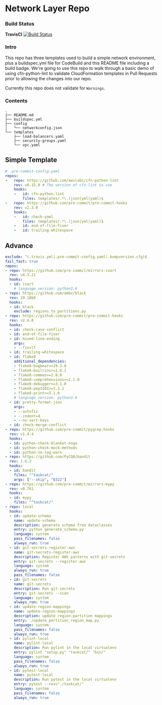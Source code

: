 # Network Layer Repo

### Build Status

**TravisCI**
[![Build Status](https://travis-ci.org/cmmeyer/cfnlintdemo.svg?branch=master)](https://travis-ci.org/cmmeyer/cfnlintdemo)

### Intro
This repo has three templates used to build a simple network environment, plus a buildspec.yml file for CodeBuild and this README file including a build badge.
We're going to use this repo to walk through a basic demo of using cfn-python-lint to validate CloudFormation templates in Pull Requests prior to allowing
the changes into our repo.

Currently this repo does not validate for `Warnings`.

### Contents

```
.
├── README.md
├── buildspec.yml
├── config
│   └── networkconfig.json
└── templates
    ├── load-balancers.yaml
    ├── security-groups.yaml
    └── vpc.yaml
```

## Simple Template
``` .pre-commit-config.yaml
# .pre-commit-config.yaml
repos:
-   repo: https://github.com/awslabs/cfn-python-lint
    rev: v0.15.0 # The version of cfn-lint to use
    hooks:
    -   id: cfn-python-lint
        files: templates/.*\.(json|yml|yaml)$
-   repo: https://github.com/pre-commit/pre-commit-hooks
    rev: v2.3.0
    hooks:
    -   id: check-yaml
        files: templates/.*\.(json|yml|yaml)$
    -   id: end-of-file-fixer
    -   id: trailing-whitespace

```


## Advance
``` .pre-commit-config.yaml
exclude: ^(.travis.yml|.pre-commit-config.yaml|.bumpversion.cfg)$
fail_fast: true
repos:
- repo: https://github.com/pre-commit/mirrors-isort
  rev: v4.3.21
  hooks:
  - id: isort
    # language_version: python3.6
- repo: https://github.com/ambv/black
  rev: 19.10b0
  hooks:
  - id: black
    exclude: regions_to_partitions.py
- repo: https://github.com/pre-commit/pre-commit-hooks
  rev: v2.4.0
  hooks:
  - id: check-case-conflict
  - id: end-of-file-fixer
  - id: mixed-line-ending
    args:
    - --fix=lf
  - id: trailing-whitespace
  - id: flake8
    additional_dependencies:
    - flake8-bugbear>=19.3.0
    - flake8-builtins>=1.4.1
    - flake8-commas>=2.0.0
    - flake8-comprehensions>=2.1.0
    - flake8-debugger>=3.1.0
    - flake8-pep3101>=1.2.1
    - flake8-print>=3.1.0
    # language_version: python3.6
  - id: pretty-format-json
    args:
    - --autofix
    - --indent=4
    - --no-sort-keys
  - id: check-merge-conflict
- repo: https://github.com/pre-commit/pygrep-hooks
  rev: v1.4.4
  hooks:
  - id: python-check-blanket-noqa
  - id: python-check-mock-methods
  - id: python-no-log-warn
- repo: https://github.com/PyCQA/bandit
  rev: 1.6.2
  hooks:
  - id: bandit
    files: "^taskcat/"
    args: ["--skip", "B322"]
- repo: https://github.com/pre-commit/mirrors-mypy
  rev: v0.761
  hooks:
  - id: mypy
    files: "^taskcat/"
- repo: local
  hooks:
  - id: update-schema
    name: update-schema
    description: generate schema from dataclasses
    entry: python generate_schema.py
    language: system
    pass_filenames: false
    always_run: true
  - id: git-secrets-register-aws
    name: git-secrets-register-aws
    description: Register AWS patterns with git-secrets
    entry: git-secrets --register-aws
    language: system
    always_run: true
    pass_filenames: false
  - id: git-secrets
    name: git-secrets
    description: Run git-secrets
    entry: git-secrets --scan
    language: system
    always_run: true
  - id: update-region-mappings
    name: update-region-mappings
    description: update region-partition mappings
    entry: ./update_partition_region_map.py
    language: system
    pass_filenames: false
    always_run: true
  - id: pylint-local
    name: pylint-local
    description: Run pylint in the local virtualenv
    entry: pylint "setup.py" "taskcat/" "bin/"
    language: system
    pass_filenames: false
    always_run: true
  - id: pytest-local
    name: pytest-local
    description: Run pytest in the local virtualenv
    entry: pytest --cov="./taskcat/"
    language: system
    pass_filenames: false
    always_run: true
```
